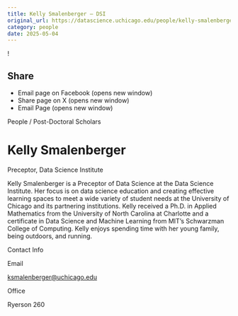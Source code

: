 ```yaml
---
title: Kelly Smalenberger – DSI
original_url: https://datascience.uchicago.edu/people/kelly-smalenberger
category: people
date: 2025-05-04
---
```


<!-- Table-like structure detected -->

!

## Share

* Email page on Facebook (opens new window)
* Share page on X (opens new window)
* Email Page (opens new window)

<!-- Table-like structure detected -->

People / Post-Doctoral Scholars

# Kelly Smalenberger

Preceptor, Data Science Institute

Kelly Smalenberger is a Preceptor of Data Science at the Data Science Institute. Her focus is on data science education and creating effective learning spaces to meet a wide variety of student needs at the University of Chicago and its partnering institutions. Kelly received a Ph.D. in Applied Mathematics from the University of North Carolina at Charlotte and a certificate in Data Science and Machine Learning from MIT’s Schwarzman College of Computing. Kelly enjoys spending time with her young family, being outdoors, and running.

Contact Info

Email

[ksmalenberger@uchicago.edu](mailto:ksmalenberger@uchicago.edu)

Office

Ryerson 260